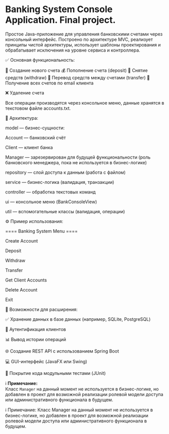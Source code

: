 # Banking System Console Application. Final project.

Простое Java-приложение для управления банковскими счетами через консольный интерфейс. Построено по архитектуре MVC, 
реализует принципы чистой архитектуры, использует шаблоны проектирования и обрабатывает исключения на уровне сервиса и контроллера.



✅ Основная функциональность:

 
📄 Создание нового счета
💰 Пополнение счета (deposit)
🏧 Снятие средств (withdraw)
🔁 Перевод средств между счетами (transfer)
🔎 Получение всех счетов по email клиента

❌ Удаление счета

Все операции производятся через консольное меню, данные хранятся в текстовом файле accounts.txt.



🧱 Архитектура:


model — бизнес-сущности:

Account — банковский счёт

Client — клиент банка

Manager — зарезервирован для будущей функциональности (роль банковского менеджера, пока не используется в бизнес-логике)

repository — слой доступа к данным (работа с файлом)

service — бизнес-логика (валидация, транзакции)

controller — обработка текстовых команд

ui — консольное меню (BankConsoleView)

util — вспомогательные классы (валидация, операции)



⚙️ Пример использования:


==== Banking System Menu ====

Create Account

Deposit

Withdraw

Transfer

Get Client Accounts

Delete Account

Exit



🚀 Возможности для расширения:


✅ Хранение данных в базе данных (например, SQLite, PostgreSQL)

🔐 Аутентификация клиентов

📊 Вывод истории операций

🌐 Создание REST API с использованием Spring Boot

💻 GUI-интерфейс (JavaFX или Swing)

🧪 Покрытие кода модульными тестами (JUnit)

ℹ️ **Примечание:**  
Класс `Manager` на данный момент не используется в бизнес-логике, но добавлен в проект для возможной реализации ролевой модели доступа или административного функционала в будущем.


ℹ️ Примечание:
Класс Manager на данный момент не используется в бизнес-логике, но добавлен в проект для возможной реализации ролевой модели доступа или административного функционала в будущем.

